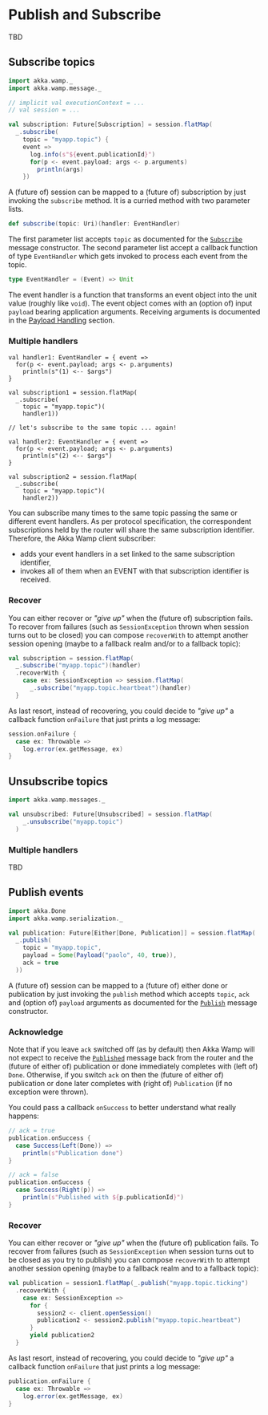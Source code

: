 # Publish and Subscribe
TBD

## Subscribe topics
```scala
import akka.wamp._
import akka.wamp.message._

// implicit val executionContext = ...
// val session = ... 

val subscription: Future[Subscription] = session.flatMap(
  _.subscribe(
    topic = "myapp.topic") { 
    event =>
      log.info(s"${event.publicationId}")
      for(p <- event.payload; args <- p.arguments) 
        println(args)
    })
```

A (future of) session can be mapped to a (future of) subscription by just invoking the ``subscribe`` method. It is a curried method with two parameter lists.

```scala
def subscribe(topic: Uri)(handler: EventHandler)
```

The first parameter list accepts ``topic`` as documented for the [``Subscribe``](../../messages#Subscribe) message constructor. The second parameter list accept a callback function of type ``EventHandler`` which gets invoked to process each event from the topic. 

```scala
type EventHandler = (Event) => Unit
```

The event handler is a function that transforms an event object into the unit value (roughly like ``void``). The event object comes with an (option of) input ``payload`` bearing application arguments. Receiving arguments is documented in the [Payload Handling](./payload) section.  

### Multiple handlers
```
val handler1: EventHandler = { event =>
  for(p <- event.payload; args <- p.arguments)
    println(s"(1) <-- $args")
}

val subscription1 = session.flatMap(
  _.subscribe(
    topic = "myapp.topic")(
    handler1))
   
// let's subscribe to the same topic ... again! 
 
val handler2: EventHandler = { event =>
  for(p <- event.payload; args <- p.arguments)
    println(s"(2) <-- $args")     
}
   
val subscription2 = session.flatMap(
  _.subscribe(
    topic = "myapp.topic")(
    handler2))
```

You can subscribe many times to the same topic passing the same or different event handlers. As per protocol specification, the correspondent subscriptions held by the router will share the same subscription identifier. Therefore, the Akka Wamp client subscriber: 

* adds your event handlers in a set linked to the same subscription identifier,
* invokes all of them when an EVENT with that subscription identifier is received.


### Recover
You can either recover or _"give up"_ when the (future of) subscription fails. To recover from failures (such as ``SessionException`` thrown when session turns out to be closed) you can compose ``recoverWith`` to attempt another session opening (maybe to a fallback realm and/or to a fallback topic):

```scala
val subscription = session.flatMap(
  _.subscribe("myapp.topic")(handler)
  .recoverWith { 
    case ex: SessionException => session.flatMap(
      _.subscribe("myapp.topic.heartbeat")(handler)
  }
```

As last resort, instead of recovering, you could decide to _"give up"_ a callback function ``onFailure`` that just prints a log message:

```scala
session.onFailure {
  case ex: Throwable => 
    log.error(ex.getMessage, ex)
}
```



## Unsubscribe topics

```scala
import akka.wamp.messages._

val unsubscribed: Future[Unsubscribed] = session.flatMap(
    _.unsubscribe("myapp.topic")
  )
```

### Multiple handlers
TBD


## Publish events
```scala
import akka.Done
import akka.wamp.serialization._

val publication: Future[Either[Done, Publication]] = session.flatMap(
  _.publish(
    topic = "myapp.topic",
    payload = Some(Payload("paolo", 40, true)),
    ack = true
  ))
```

A (future of) session can be mapped to a (future of) either done or publication by just invoking the ``publish`` method which accepts ``topic``, ``ack`` and (option of) ``payload`` arguments as documented for the [``Publish``](../../messages#Publish) message constructor.



### Acknowledge

Note that if you leave ``ack`` switched off (as by default) then Akka Wamp will not expect to receive the [``Published``](../../messages#Publish) message back from the router and the (future of either of) publication or done immediately completes with (left of) ``Done``. Otherwise, if you switch ``ack`` on then the (future of either of) publication or done later completes with (right of) ``Publication`` (if no exception were thrown).

You could pass a callback ``onSuccess`` to better understand what really happens:

```scala
// ack = true
publication.onSuccess {
  case Success(Left(Done)) =>
    println(s"Publication done") 
}

// ack = false
publication.onSuccess {
  case Success(Right(p)) =>
    println(s"Published with ${p.publicationId}")
}
```


### Recover

You can either recover or _"give up"_ when the (future of) publication fails. To recover from failures (such as ``SessionException`` when session turns out to be closed as you try to publish) you can compose ``recoverWith``  to attempt another session opening (maybe to a fallback realm and to a fallback topic):

```scala
val publication = session1.flatMap(_.publish("myapp.topic.ticking")
  .recoverWith { 
    case ex: SessionException =>
      for {
        session2 <- client.openSession()
        publication2 <- session2.publish("myapp.topic.heartbeat")
      }
      yield publication2
  }
```

As last resort, instead of recovering, you could decide to _"give up"_ a callback function ``onFailure`` that just prints a log message:

```scala
publication.onFailure {
  case ex: Throwable => 
    log.error(ex.getMessage, ex)
}
```

